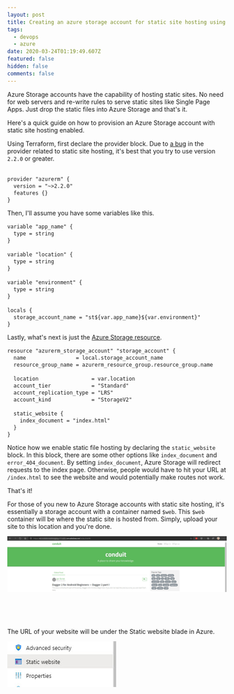 ```yaml
---
layout: post
title: Creating an azure storage account for static site hosting using Terraform
tags:
  - devops
  - azure
date: 2020-03-24T01:19:49.607Z
featured: false
hidden: false
comments: false
---
```

Azure Storage accounts have the capability of hosting static sites. No need for web servers and re-write rules to serve static sites like Single Page Apps. Just drop the static files into Azure Storage and that's it.  

Here's a quick guide on how to provision an Azure Storage account with static site hosting enabled. 

<!--more-->

Using Terraform, first declare the provider block. Due to [a bug](https://github.com/terraform-providers/terraform-provider-azurerm/blob/master/CHANGELOG.md#210-march-11-2020) in the provider related to static site hosting, it's best that you try to use version `2.2.0` or greater. 

```hcl
  
provider "azurerm" {
  version = "~>2.2.0"
  features {}
}
```

Then, I'll assume you have some variables like this. 

```hcl
variable "app_name" {
  type = string
}

variable "location" {
  type = string
}

variable "environment" {
  type = string
}

locals {
  storage_account_name = "st${var.app_name}${var.environment}"
}
```

Lastly, what's next is just the [Azure Storage resource](https://www.terraform.io/docs/providers/azurerm/r/storage_account.html#account_kind).

```hcl
resource "azurerm_storage_account" "storage_account" {
  name                = local.storage_account_name
  resource_group_name = azurerm_resource_group.resource_group.name

  location                 = var.location
  account_tier             = "Standard"
  account_replication_type = "LRS"
  account_kind             = "StorageV2"

  static_website {
    index_document = "index.html"
  }
}
```

Notice how we enable static file hosting by declaring the `static_website` block. In this block, there are some other options like `index_document` and `error_404_document`. By setting `index_document`, Azure Storage will redirect requests to the index page. 
Otherwise, people would have to hit your URL at `/index.html` to see the website and would potentially make routes not work.

That's it!

For those of you new to Azure Storage accounts with static site hosting, it's essentially a storage account with a container named `$web`. This `$web` container will be where the static site is hosted from. Simply, upload your site to this location and you're done.

![](/assets/uploads/2020-03-23_21-45-29.jpg#wide "Static website hosted by azure storage account in static websites")

<br /> 
<br /> 
<br /> 

The URL of your website will be under the Static website blade in Azure.

![](/assets/uploads/2020-03-23_21-41-44.jpg "Static website blade in azure")